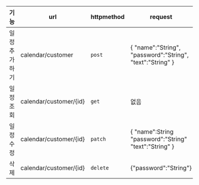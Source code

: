| 기능         | url                                        | httpmethod | request                                                     | response                                                                                        | HttpStatus |
|--------------|--------------------------------------------|------------|-------------------------------------------------------------|-------------------------------------------------------------------------------------------------|------------|
| 일정추가하기 |   calendar/customer                               | ```post```       | { "name":"String",  "password":"String",  "text":"String" } | { "name":"String",  "text":"String", "CreationDate":"String", "ModificationDate":"String" }     | ```201```        |
| 일정조회     | calendar/customer/{id}                                      | ```get```        | 없음                                                        | {"name":"String",  "text":"String", "CreationDate":"String", "ModificationDate":"String"}       | ```200```        |
| 일정수정     | calendar/customer/{id}                                      | ```patch```       | { "name":String "password":"String" "text":"String" }       | {"name":"String",  "text":"String", "CreationDate":"String", "ModificationDate":"String"}       | ```200```        |
| 삭제         | calendar/customer/{id}                                      | ```delete```     |  {"password":"String"}                                                        | 없음                                                                                            | ```204```        |
